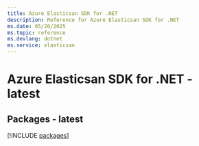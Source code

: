 ```yaml
---
title: Azure Elasticsan SDK for .NET
description: Reference for Azure Elasticsan SDK for .NET
ms.date: 05/20/2025
ms.topic: reference
ms.devlang: dotnet
ms.service: elasticsan
---
```

# Azure Elasticsan SDK for .NET - latest
## Packages - latest
[!INCLUDE [packages](elasticsan-index.md)]